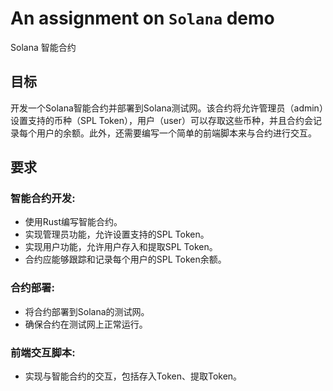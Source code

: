 # An assignment on `Solana` demo

Solana 智能合约

## 目标
开发一个Solana智能合约并部署到Solana测试网。该合约将允许管理员（admin）设置支持的币种（SPL Token），用户（user）可以存取这些币种，并且合约会记录每个用户的余额。此外，还需要编写一个简单的前端脚本来与合约进行交互。

## 要求
### 智能合约开发:
- 使用Rust编写智能合约。
- 实现管理员功能，允许设置支持的SPL Token。
- 实现用户功能，允许用户存入和提取SPL Token。
- 合约应能够跟踪和记录每个用户的SPL Token余额。
### 合约部署:
- 将合约部署到Solana的测试网。
- 确保合约在测试网上正常运行。
### 前端交互脚本:
- 实现与智能合约的交互，包括存入Token、提取Token。
